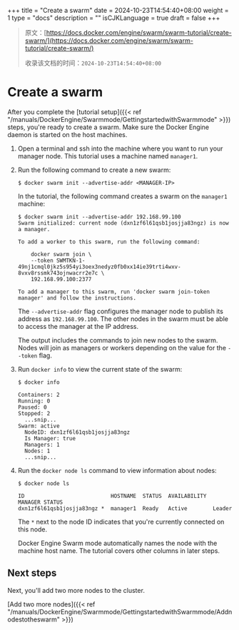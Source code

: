 +++
title = "Create a swarm"
date = 2024-10-23T14:54:40+08:00
weight = 1
type = "docs"
description = ""
isCJKLanguage = true
draft = false
+++

> 原文：[https://docs.docker.com/engine/swarm/swarm-tutorial/create-swarm/](https://docs.docker.com/engine/swarm/swarm-tutorial/create-swarm/)
>
> 收录该文档的时间：`2024-10-23T14:54:40+08:00`

# Create a swarm

After you complete the [tutorial setup]({{< ref "/manuals/DockerEngine/Swarmmode/GettingstartedwithSwarmmode" >}}) steps, you're ready to create a swarm. Make sure the Docker Engine daemon is started on the host machines.

1. Open a terminal and ssh into the machine where you want to run your manager node. This tutorial uses a machine named `manager1`.

2. Run the following command to create a new swarm:

   

   ```console
   $ docker swarm init --advertise-addr <MANAGER-IP>
   ```

   In the tutorial, the following command creates a swarm on the `manager1` machine:

   

   ```console
   $ docker swarm init --advertise-addr 192.168.99.100
   Swarm initialized: current node (dxn1zf6l61qsb1josjja83ngz) is now a manager.
   
   To add a worker to this swarm, run the following command:
   
       docker swarm join \
       --token SWMTKN-1-49nj1cmql0jkz5s954yi3oex3nedyz0fb0xx14ie39trti4wxv-8vxv8rssmk743ojnwacrr2e7c \
       192.168.99.100:2377
   
   To add a manager to this swarm, run 'docker swarm join-token manager' and follow the instructions.
   ```

   The `--advertise-addr` flag configures the manager node to publish its address as `192.168.99.100`. The other nodes in the swarm must be able to access the manager at the IP address.

   The output includes the commands to join new nodes to the swarm. Nodes will join as managers or workers depending on the value for the `--token` flag.

3. Run `docker info` to view the current state of the swarm:

   

   ```console
   $ docker info
   
   Containers: 2
   Running: 0
   Paused: 0
   Stopped: 2
     ...snip...
   Swarm: active
     NodeID: dxn1zf6l61qsb1josjja83ngz
     Is Manager: true
     Managers: 1
     Nodes: 1
     ...snip...
   ```

4. Run the `docker node ls` command to view information about nodes:

   

   ```console
   $ docker node ls
   
   ID                           HOSTNAME  STATUS  AVAILABILITY  MANAGER STATUS
   dxn1zf6l61qsb1josjja83ngz *  manager1  Ready   Active        Leader
   ```

   The `*` next to the node ID indicates that you're currently connected on this node.

   Docker Engine Swarm mode automatically names the node with the machine host name. The tutorial covers other columns in later steps.

## Next steps

Next, you'll add two more nodes to the cluster.

[Add two more nodes]({{< ref "/manuals/DockerEngine/Swarmmode/GettingstartedwithSwarmmode/Addnodestotheswarm" >}})
